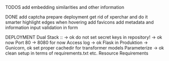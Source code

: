 TODOS
add embedding similarities and other information


DONE
add captcha
prepare deployment
get rid of xperchar and do it smarter
highlight edges when hovering
add favicons
add metadata and information
input validation in form




DEPLOYMENT
Dual Stack :: -> ok
do not set secret keys in repository! -> ok now
Port 80  -> 8080 for now
Access log -> ok
Flask in Produktion -> Gunicorn, ok
set proper cachedir for transformer models
Parameterize  -> ok
clean setup in terms of requirements.txt etc.
Resource Requirements



